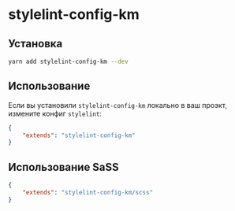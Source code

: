 # stylelint-config-km

## Установка

```bash
yarn add stylelint-config-km --dev
```

## Использование

Если вы установили `stylelint-config-km` локально в ваш проэкт, измените конфиг `stylelint`:

```json
{
    "extends": "stylelint-config-km"
}
```

## Использование SaSS

```json
{
    "extends": "stylelint-config-km/scss"
}
```
